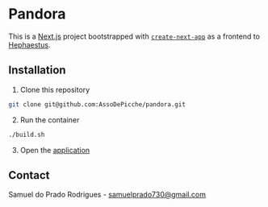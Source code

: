 # Pandora

This is a [Next.js](https://nextjs.org) project bootstrapped with [`create-next-app`](https://nextjs.org/docs/app/api-reference/cli/create-next-app) as a frontend to [Hephaestus](https://github.com/AssoDePicche/hephaestus).

## Installation

1. Clone this repository

```bash
git clone git@github.com:AssoDePicche/pandora.git
```

2. Run the container
```bash
./build.sh
```

3. Open the [application](http://localhost:3001)

## Contact

Samuel do Prado Rodrigues - samuelprado730@gmail.com
